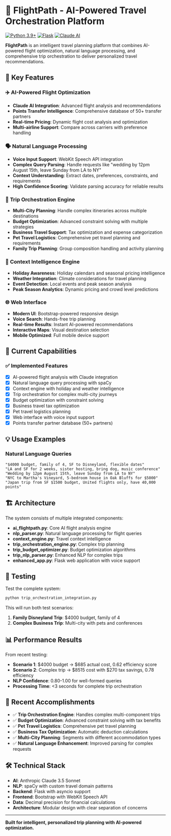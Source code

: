 # 🛫 FlightPath - AI-Powered Travel Orchestration Platform

[![Python 3.9+](https://img.shields.io/badge/python-3.9+-blue.svg)](https://www.python.org/downloads/)
[![Flask](https://img.shields.io/badge/flask-3.0+-green.svg)](https://flask.palletsprojects.com/)
[![Claude AI](https://img.shields.io/badge/Claude-AI-orange.svg)](https://claude.ai/)

**FlightPath** is an intelligent travel planning platform that combines AI-powered flight optimization, natural language processing, and comprehensive trip orchestration to deliver personalized travel recommendations.

## 🌟 Key Features

### ✈️ **AI-Powered Flight Optimization**
- **Claude AI Integration**: Advanced flight analysis and recommendations
- **Points Transfer Intelligence**: Comprehensive database of 50+ transfer partners
- **Real-time Pricing**: Dynamic flight cost analysis and optimization
- **Multi-airline Support**: Compare across carriers with preference handling

### 🗣️ **Natural Language Processing**
- **Voice Input Support**: WebKit Speech API integration
- **Complex Query Parsing**: Handle requests like "wedding by 12pm August 15th, leave Sunday from LA to NY"
- **Context Understanding**: Extract dates, preferences, constraints, and requirements
- **High Confidence Scoring**: Validate parsing accuracy for reliable results

### 🎯 **Trip Orchestration Engine**
- **Multi-City Planning**: Handle complex itineraries across multiple destinations
- **Budget Optimization**: Advanced constraint solving with multiple strategies
- **Business Travel Support**: Tax optimization and expense categorization
- **Pet Travel Logistics**: Comprehensive pet travel planning and requirements
- **Family Trip Planning**: Group composition handling and activity planning

### 🧠 **Context Intelligence Engine**
- **Holiday Awareness**: Holiday calendars and seasonal pricing intelligence
- **Weather Integration**: Climate considerations for travel planning
- **Event Detection**: Local events and peak season analysis
- **Peak Season Analytics**: Dynamic pricing and crowd level predictions

### 🌐 **Web Interface**
- **Modern UI**: Bootstrap-powered responsive design
- **Voice Search**: Hands-free trip planning
- **Real-time Results**: Instant AI-powered recommendations
- **Interactive Maps**: Visual destination selection
- **Mobile Optimized**: Full mobile device support

## 🚀 Current Capabilities

### ✅ **Implemented Features**
- [x] AI-powered flight analysis with Claude integration
- [x] Natural language query processing with spaCy
- [x] Context engine with holiday and weather intelligence
- [x] Trip orchestration for complex multi-city journeys
- [x] Budget optimization with constraint solving
- [x] Business travel tax optimization
- [x] Pet travel logistics planning
- [x] Web interface with voice input support
- [x] Points transfer partner database (50+ partners)

## 💡 Usage Examples

### Natural Language Queries
```
"$4000 budget, family of 4, SF to Disneyland, flexible dates"
"LA and SF for 2 weeks, sister hosting, bring dog, music conference"
"Wedding by 12pm August 15th, leave Sunday from LA to NY"
"NYC to Martha's Vineyard, 5-bedroom house in Oak Bluffs for $5000"
"Japan trip from SF $1500 budget, United flights only, have 40,000 points"
```

## 🏗️ Architecture

The system consists of multiple integrated components:

- **ai_flightpath.py**: Core AI flight analysis engine
- **nlp_parser.py**: Natural language processing for flight queries
- **context_engine.py**: Travel context intelligence
- **trip_orchestration_engine.py**: Complex trip planning
- **trip_budget_optimizer.py**: Budget optimization algorithms
- **trip_nlp_parser.py**: Enhanced NLP for complex trips
- **enhanced_app.py**: Flask web application with voice support

## 🧪 Testing

Test the complete system:
```bash
python trip_orchestration_integration.py
```

This will run both test scenarios:
1. **Family Disneyland Trip**: $4000 budget, family of 4
2. **Complex Business Trip**: Multi-city with pets and conferences

## 📊 Performance Results

From recent testing:
- **Scenario 1**: $4000 budget → $685 actual cost, 0.62 efficiency score
- **Scenario 2**: Complex trip → $8515 cost with $270 tax savings, 0.78 efficiency
- **NLP Confidence**: 0.80-1.00 for well-formed queries
- **Processing Time**: <3 seconds for complete trip orchestration

## 🎯 Recent Accomplishments

- ✅ **Trip Orchestration Engine**: Handles complex multi-component trips
- ✅ **Budget Optimization**: Advanced constraint solving with tax benefits
- ✅ **Pet Travel Logistics**: Comprehensive pet travel planning
- ✅ **Business Tax Optimization**: Automatic deduction calculations
- ✅ **Multi-City Planning**: Segments with different accommodation types
- ✅ **Natural Language Enhancement**: Improved parsing for complex requests

## 🛠️ Technical Stack

- **AI**: Anthropic Claude 3.5 Sonnet
- **NLP**: spaCy with custom travel domain patterns
- **Backend**: Flask with asyncio support
- **Frontend**: Bootstrap with WebKit Speech API
- **Data**: Decimal precision for financial calculations
- **Architecture**: Modular design with clear separation of concerns

---

**Built for intelligent, personalized trip planning with AI-powered optimization.**
